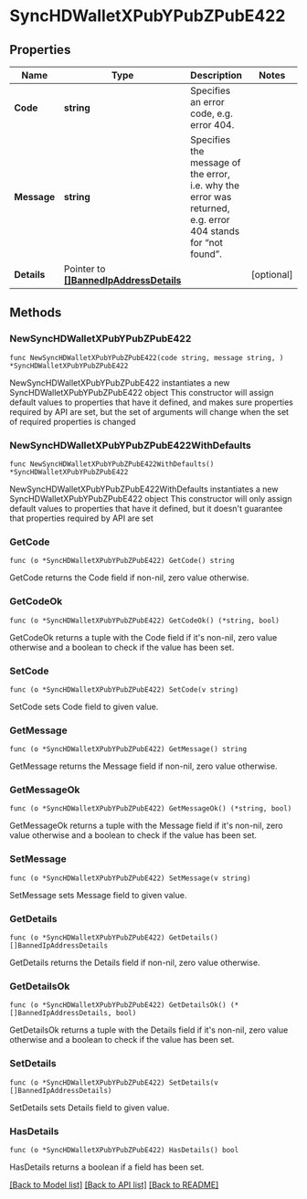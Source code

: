 # SyncHDWalletXPubYPubZPubE422

## Properties

Name | Type | Description | Notes
------------ | ------------- | ------------- | -------------
**Code** | **string** | Specifies an error code, e.g. error 404. | 
**Message** | **string** | Specifies the message of the error, i.e. why the error was returned, e.g. error 404 stands for “not found”. | 
**Details** | Pointer to [**[]BannedIpAddressDetails**](BannedIpAddressDetails.md) |  | [optional] 

## Methods

### NewSyncHDWalletXPubYPubZPubE422

`func NewSyncHDWalletXPubYPubZPubE422(code string, message string, ) *SyncHDWalletXPubYPubZPubE422`

NewSyncHDWalletXPubYPubZPubE422 instantiates a new SyncHDWalletXPubYPubZPubE422 object
This constructor will assign default values to properties that have it defined,
and makes sure properties required by API are set, but the set of arguments
will change when the set of required properties is changed

### NewSyncHDWalletXPubYPubZPubE422WithDefaults

`func NewSyncHDWalletXPubYPubZPubE422WithDefaults() *SyncHDWalletXPubYPubZPubE422`

NewSyncHDWalletXPubYPubZPubE422WithDefaults instantiates a new SyncHDWalletXPubYPubZPubE422 object
This constructor will only assign default values to properties that have it defined,
but it doesn't guarantee that properties required by API are set

### GetCode

`func (o *SyncHDWalletXPubYPubZPubE422) GetCode() string`

GetCode returns the Code field if non-nil, zero value otherwise.

### GetCodeOk

`func (o *SyncHDWalletXPubYPubZPubE422) GetCodeOk() (*string, bool)`

GetCodeOk returns a tuple with the Code field if it's non-nil, zero value otherwise
and a boolean to check if the value has been set.

### SetCode

`func (o *SyncHDWalletXPubYPubZPubE422) SetCode(v string)`

SetCode sets Code field to given value.


### GetMessage

`func (o *SyncHDWalletXPubYPubZPubE422) GetMessage() string`

GetMessage returns the Message field if non-nil, zero value otherwise.

### GetMessageOk

`func (o *SyncHDWalletXPubYPubZPubE422) GetMessageOk() (*string, bool)`

GetMessageOk returns a tuple with the Message field if it's non-nil, zero value otherwise
and a boolean to check if the value has been set.

### SetMessage

`func (o *SyncHDWalletXPubYPubZPubE422) SetMessage(v string)`

SetMessage sets Message field to given value.


### GetDetails

`func (o *SyncHDWalletXPubYPubZPubE422) GetDetails() []BannedIpAddressDetails`

GetDetails returns the Details field if non-nil, zero value otherwise.

### GetDetailsOk

`func (o *SyncHDWalletXPubYPubZPubE422) GetDetailsOk() (*[]BannedIpAddressDetails, bool)`

GetDetailsOk returns a tuple with the Details field if it's non-nil, zero value otherwise
and a boolean to check if the value has been set.

### SetDetails

`func (o *SyncHDWalletXPubYPubZPubE422) SetDetails(v []BannedIpAddressDetails)`

SetDetails sets Details field to given value.

### HasDetails

`func (o *SyncHDWalletXPubYPubZPubE422) HasDetails() bool`

HasDetails returns a boolean if a field has been set.


[[Back to Model list]](../README.md#documentation-for-models) [[Back to API list]](../README.md#documentation-for-api-endpoints) [[Back to README]](../README.md)



